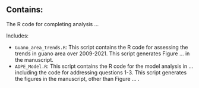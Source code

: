 ## Contains:
The R code for completing analysis ...

Includes:
- `Guano_area_trends.R`: This script contains the R code for assessing the trends in guano area over 2009-2021. This script generates Figure ... in the manuscript.
- `ADPE_Model.R`: This script contains the R code for the model analysis in ... including the code for addressing questions 1-3. This script generates the figures in the manuscript, other than Figure ... .
